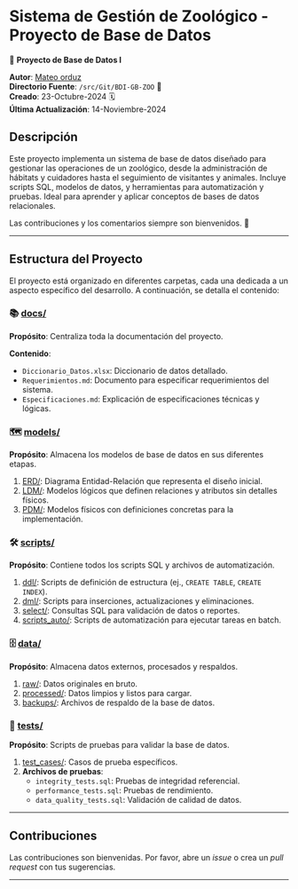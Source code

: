 # Sistema de Gestión de Zoológico - Proyecto de Base de Datos
🚀 **Proyecto de Base de Datos I**

**Autor**: [Mateo orduz ](https://github.com/mateo739/BDI-GB-ZOO.git)  
**Directorio Fuente**: `/src/Git/BDI-GB-ZOO` 📂  
**Creado**: 23-Octubre-2024 🗓️  
**Última Actualización**: 14-Noviembre-2024  

## Descripción
Este proyecto implementa un sistema de base de datos diseñado para gestionar las operaciones de un zoológico, desde la administración de hábitats y cuidadores hasta el seguimiento de visitantes y animales. Incluye scripts SQL, modelos de datos, y herramientas para automatización y pruebas. Ideal para aprender y aplicar conceptos de bases de datos relacionales.

Las contribuciones y los comentarios siempre son bienvenidos. 🙌

---

## Estructura del Proyecto
El proyecto está organizado en diferentes carpetas, cada una dedicada a un aspecto específico del desarrollo. A continuación, se detalla el contenido:

### 📚 [docs/](./docs/)
**Propósito**: Centraliza toda la documentación del proyecto.

**Contenido**:
- `Diccionario_Datos.xlsx`: Diccionario de datos detallado.
- `Requerimientos.md`: Documento para especificar requerimientos del sistema.
- `Especificaciones.md`: Explicación de especificaciones técnicas y lógicas.

### 🗺️ [models/](./models/)
**Propósito**: Almacena los modelos de base de datos en sus diferentes etapas.

1. [ERD/](./models/ERD/): Diagrama Entidad-Relación que representa el diseño inicial.
2. [LDM/](./models/LDM/): Modelos lógicos que definen relaciones y atributos sin detalles físicos.
3. [PDM/](./models/PDM/): Modelos físicos con definiciones concretas para la implementación.

### 🛠️ [scripts/](./scripts/)
**Propósito**: Contiene todos los scripts SQL y archivos de automatización.

1. [ddl/](./scripts/ddl/): Scripts de definición de estructura (ej., `CREATE TABLE`, `CREATE INDEX`).
2. [dml/](./scripts/dml/): Scripts para inserciones, actualizaciones y eliminaciones.
3. [select/](./scripts/select/): Consultas SQL para validación de datos o reportes.
4. [scripts_auto/](./scripts/scripts_auto/): Scripts de automatización para ejecutar tareas en batch.

### 🗄️ [data/](./data/)
**Propósito**: Almacena datos externos, procesados y respaldos.

1. [raw/](./data/raw/): Datos originales en bruto.
2. [processed/](./data/processed/): Datos limpios y listos para cargar.
3. [backups/](./data/backups/): Archivos de respaldo de la base de datos.

### 🧪 [tests/](./tests/)
**Propósito**: Scripts de pruebas para validar la base de datos.

1. [test_cases/](./tests/test_cases/): Casos de prueba específicos.
2. **Archivos de pruebas**:
   - `integrity_tests.sql`: Pruebas de integridad referencial.
   - `performance_tests.sql`: Pruebas de rendimiento.
   - `data_quality_tests.sql`: Validación de calidad de datos.

---

## Contribuciones
Las contribuciones son bienvenidas. Por favor, abre un *issue* o crea un *pull request* con tus sugerencias.

---

